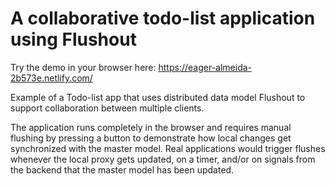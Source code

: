 # A collaborative todo-list application using Flushout
Try the demo in your browser here: https://eager-almeida-2b573e.netlify.com/   
   
Example of a Todo-list app that uses distributed data model Flushout to support collaboration between multiple clients.   

The application runs completely in the browser and requires manual flushing by pressing a button to demonstrate how local changes get synchronized with the master model. Real applications would trigger flushes whenever the local proxy gets updated, on a timer, and/or on signals from the backend that the master model has been updated.